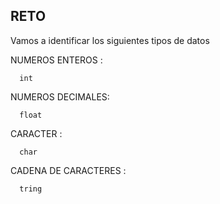 ## RETO 
Vamos a identificar los siguientes tipos de datos

NUMEROS ENTEROS : 

      int

NUMEROS DECIMALES: 

      float

CARACTER : 

      char

CADENA DE CARACTERES : 

      tring
    
